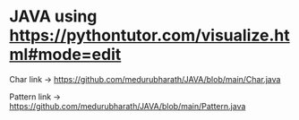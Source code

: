 # JAVA using https://pythontutor.com/visualize.html#mode=edit
Char link -> https://github.com/medurubharath/JAVA/blob/main/Char.java

Pattern link -> https://github.com/medurubharath/JAVA/blob/main/Pattern.java
